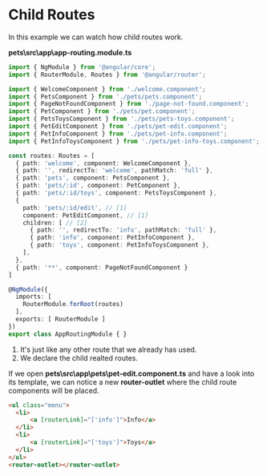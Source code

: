 # Child Routes

In this example we can watch how child routes work.

__pets\src\app\app-routing.module.ts__

```ts
import { NgModule } from '@angular/core';
import { RouterModule, Routes } from '@angular/router';

import { WelcomeComponent } from './welcome.component';
import { PetsComponent } from './pets/pets.component';
import { PageNotFoundComponent } from './page-not-found.component';
import { PetComponent } from './pets/pet.component';
import { PetsToysComponent } from './pets/pets-toys.component';
import { PetEditComponent } from './pets/pet-edit.component';
import { PetInfoComponent } from './pets/pet-info.component';
import { PetInfoToysComponent } from './pets/pet-info-toys.component';

const routes: Routes = [
  { path: 'welcome', component: WelcomeComponent },
  { path: '', redirectTo: 'welcome', pathMatch: 'full' },
  { path: 'pets', component: PetsComponent },
  { path: 'pets/:id', component: PetComponent },
  { path: 'pets/:id/toys', component: PetsToysComponent },
  {
    path: 'pets/:id/edit', // [1]
    component: PetEditComponent, // [1]
    children: [ // [2]
      { path: '', redirectTo: 'info', pathMatch: 'full' },
      { path: 'info', component: PetInfoComponent },
      { path: 'toys', component: PetInfoToysComponent },
    ],
  },
  { path: '**', component: PageNotFoundComponent }
]

@NgModule({
  imports: [
    RouterModule.forRoot(routes)
  ],
  exports: [ RouterModule ]
})
export class AppRoutingModule { }

```
 
1. It's just like any other route that we already has used.
2. We declare the child realted routes.

If we open __pets\src\app\pets\pet-edit.component.ts__ and have a look into its template, we can notice a new __router-outlet__ where the child route components will be placed.

```html
<ul class="menu">
  <li>
      <a [routerLink]="['info']">Info</a>
  </li>
  <li>
      <a [routerLink]="['toys']">Toys</a>
  </li>
</ul>
<router-outlet></router-outlet>
```


